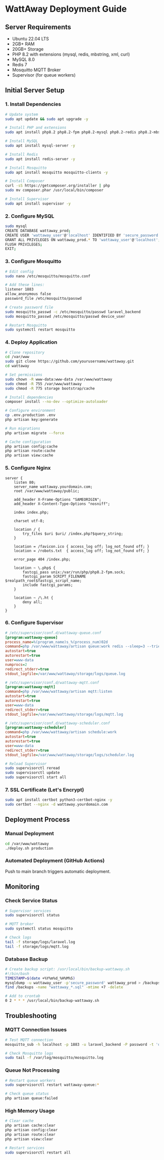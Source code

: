# WattAway Deployment Guide

## Server Requirements
- Ubuntu 22.04 LTS
- 2GB+ RAM
- 20GB+ Storage
- PHP 8.2 with extensions (mysql, redis, mbstring, xml, curl)
- MySQL 8.0
- Redis 7
- Mosquitto MQTT Broker
- Supervisor (for queue workers)

## Initial Server Setup

### 1. Install Dependencies
```bash
# Update system
sudo apt update && sudo apt upgrade -y

# Install PHP and extensions
sudo apt install php8.2 php8.2-fpm php8.2-mysql php8.2-redis php8.2-mbstring php8.2-xml php8.2-curl php8.2-zip -y

# Install MySQL
sudo apt install mysql-server -y

# Install Redis
sudo apt install redis-server -y

# Install Mosquitto
sudo apt install mosquitto mosquitto-clients -y

# Install Composer
curl -sS https://getcomposer.org/installer | php
sudo mv composer.phar /usr/local/bin/composer

# Install Supervisor
sudo apt install supervisor -y
```

### 2. Configure MySQL
```bash
sudo mysql
CREATE DATABASE wattaway_prod;
CREATE USER 'wattaway_user'@'localhost' IDENTIFIED BY 'secure_password';
GRANT ALL PRIVILEGES ON wattaway_prod.* TO 'wattaway_user'@'localhost';
FLUSH PRIVILEGES;
EXIT;
```

### 3. Configure Mosquitto
```bash
# Edit config
sudo nano /etc/mosquitto/mosquitto.conf

# Add these lines:
listener 1883
allow_anonymous false
password_file /etc/mosquitto/passwd

# Create password file
sudo mosquitto_passwd -c /etc/mosquitto/passwd laravel_backend
sudo mosquitto_passwd /etc/mosquitto/passwd device_user

# Restart Mosquitto
sudo systemctl restart mosquitto
```

### 4. Deploy Application
```bash
# Clone repository
cd /var/www
sudo git clone https://github.com/yourusername/wattaway.git
cd wattaway

# Set permissions
sudo chown -R www-data:www-data /var/www/wattaway
sudo chmod -R 755 /var/www/wattaway
sudo chmod -R 775 storage bootstrap/cache

# Install dependencies
composer install --no-dev --optimize-autoloader

# Configure environment
cp .env.production .env
php artisan key:generate

# Run migrations
php artisan migrate --force

# Cache configuration
php artisan config:cache
php artisan route:cache
php artisan view:cache
```

### 5. Configure Nginx
```nginx
server {
    listen 80;
    server_name wattaway.yourdomain.com;
    root /var/www/wattaway/public;

    add_header X-Frame-Options "SAMEORIGIN";
    add_header X-Content-Type-Options "nosniff";

    index index.php;

    charset utf-8;

    location / {
        try_files $uri $uri/ /index.php?$query_string;
    }

    location = /favicon.ico { access_log off; log_not_found off; }
    location = /robots.txt  { access_log off; log_not_found off; }

    error_page 404 /index.php;

    location ~ \.php$ {
        fastcgi_pass unix:/var/run/php/php8.2-fpm.sock;
        fastcgi_param SCRIPT_FILENAME $realpath_root$fastcgi_script_name;
        include fastcgi_params;
    }

    location ~ /\.ht {
        deny all;
    }
}
```

### 6. Configure Supervisor
```ini
# /etc/supervisor/conf.d/wattaway-queue.conf
[program:wattaway-queue]
process_name=%(program_name)s_%(process_num)02d
command=php /var/www/wattaway/artisan queue:work redis --sleep=3 --tries=3
autostart=true
autorestart=true
user=www-data
numprocs=2
redirect_stderr=true
stdout_logfile=/var/www/wattaway/storage/logs/queue.log

# /etc/supervisor/conf.d/wattaway-mqtt.conf
[program:wattaway-mqtt]
command=php /var/www/wattaway/artisan mqtt:listen
autostart=true
autorestart=true
user=www-data
redirect_stderr=true
stdout_logfile=/var/www/wattaway/storage/logs/mqtt.log

# /etc/supervisor/conf.d/wattaway-scheduler.conf
[program:wattaway-scheduler]
command=php /var/www/wattaway/artisan schedule:work
autostart=true
autorestart=true
user=www-data
redirect_stderr=true
stdout_logfile=/var/www/wattaway/storage/logs/scheduler.log
```

```bash
# Reload Supervisor
sudo supervisorctl reread
sudo supervisorctl update
sudo supervisorctl start all
```

### 7. SSL Certificate (Let\'s Encrypt)
```bash
sudo apt install certbot python3-certbot-nginx -y
sudo certbot --nginx -d wattaway.yourdomain.com
```

## Deployment Process

### Manual Deployment
```bash
cd /var/www/wattaway
./deploy.sh production
```

### Automated Deployment (GitHub Actions)
Push to main branch triggers automatic deployment.

## Monitoring

### Check Service Status
```bash
# Supervisor services
sudo supervisorctl status

# MQTT broker
sudo systemctl status mosquitto

# Check logs
tail -f storage/logs/laravel.log
tail -f storage/logs/mqtt.log
```

### Database Backup
```bash
# Create backup script: /usr/local/bin/backup-wattaway.sh
#!/bin/bash
TIMESTAMP=$(date +%Y%m%d_%H%M%S)
mysqldump -u wattaway_user -p'secure_password' wattaway_prod > /backups/wattaway_$TIMESTAMP.sql
find /backups -name "wattaway_*.sql" -mtime +7 -delete

# Add to crontab
0 2 * * * /usr/local/bin/backup-wattaway.sh
```

## Troubleshooting

### MQTT Connection Issues
```bash
# Test MQTT connection
mosquitto_sub -h localhost -p 1883 -u laravel_backend -P password -t 'devices/#' -v

# Check Mosquitto logs
sudo tail -f /var/log/mosquitto/mosquitto.log
```

### Queue Not Processing
```bash
# Restart queue workers
sudo supervisorctl restart wattaway-queue:*

# Check queue status
php artisan queue:failed
```

### High Memory Usage
```bash
# Clear cache
php artisan cache:clear
php artisan config:clear
php artisan route:clear
php artisan view:clear

# Restart services
sudo supervisorctl restart all
```
